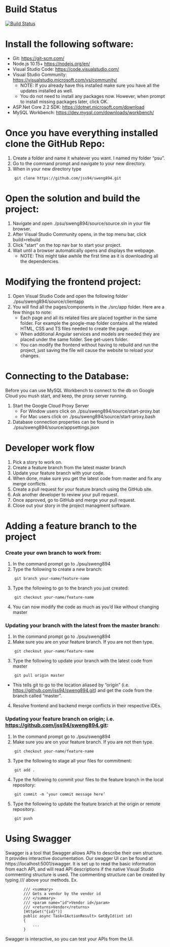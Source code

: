 # Build Status

[![Build Status](https://travis-ci.com/jss94/sweng894.svg?branch=master)](https://travis-ci.com/jss94/sweng894)

# Install the following software:
* Git: https://git-scm.com/
* Node.js 10.15+ https://nodejs.org/en/
* Visual Studio Code: https://code.visualstudio.com/
* Visual Studio Community: https://visualstudio.microsoft.com/vs/community/
    - NOTE: If you already have this installed make sure you have all the updates installed as well.
    - You do not need to install any packages now. However, when prompt to install missing packages later, click OK.
* ASP.Net Core 2.2 SDK: https://dotnet.microsoft.com/download
* MySQL Workbench: https://dev.mysql.com/downloads/workbench/

# Once you have everything installed clone the GitHub Repo:
1. Create a folder and name it whatever you want. I named my folder “psu”.
2. Go to the command prompt and navigate to your new directory.
3. When in your new directory type
```
    git clone https://github.com/jss94/sweng894.git
```

# Open the solution and build the project:
1. Navigate and open ./psu/sweng894/source/source.sln in your file browser.
2. After Visual Studio Community opens, in the top menu bar, click build>rebuild
3. Click "start" on the top nav bar to start your project.
4. Wait until a browser automatically opens and displays the webpage. 
    - NOTE: This might take awhile the first time as it is downloading all the dependencies.

# Modifying the frontend project:
1. Open Visual Studio Code and open the following folder ./psu/sweng894/source/clientapp
2. You will find all the pages/components in the ./src/app folder. Here are a few things to note:
    - Each page and all its related files are placed together in the same folder. For example the google-map folder contains all the related HTML, CSS and TS files needed to create the page. 
    - When additional Angular services and models are needed they are placed under the same folder. See get-users folder.
    - You can modify the frontend without having to rebuild and run the project, just saving the file will cause the website to reload your changes.

# Connecting to the Database:
Before you can use MySQL Workbench to connect to the db on Google Cloud you mush start, and keep, the proxy server running.
1. Start the Google Cloud Proxy Server
    - For Window users click on ./psu/sweng894/source/start-proxy.bat
    - For Mac users click on ./psu/sweng894/source/start-proxy.bash
2. Database connection properties can be found in ./psu/sweng894/source/appsettings.json

# Developer work flow
1. Pick a story to work on. 
2. Create a feature branch from the latest master branch
3. Update your feature branch with your code.
4. When done, make sure you get the latest code from master and fix any merge conflicts.
5. Create a pull request for your feature branch using the GitHub site.
6. Ask another developer to review your pull request.
7. Once approved, go to GitHub and merge your pull request.
8. Close out your story in the project managment software.

# Adding a feature branch to the project

### Create your own branch to work from:
1. In the command prompt go to ./psu/sweng894
2. Type the following to create a new branch:
```
    git branch your-name/feature-name
```
3. Type the following to go to the branch you just created:
```
    git checkout your-name/feature-name
```
4. You can now modify the code as much as you’d like without changing master

### Updating your branch with the latest from the master branch:
1. In the command prompt go to ./psu/sweng894
2. Make sure you are on your feature branch. If you are not then type.
```
    git checkout your-name/feature-name
```
3. Type the following to update your branch with the latest code from master
```
    git pull origin master
```
-  This tells git to go to the location aliased by “origin” (i.e. https://github.com/jss94/sweng894.git) and get the code from the branch called “master”.
4. Resolve frontend and backend merge conflicts in their respective IDEs.

### Updating your feature branch on origin; i.e. https://github.com/jss94/sweng894.git:
1. In the command prompt go to ./psu/sweng894
2. Make sure you are on your feature branch. If you are not then type.
```
    git checkout your-name/feature-name
```
3. Type the following to stage all your files for commitment:
```
    git add .
```
4. Type the following to commit your files to the feature branch in the local repository:
```
    git commit -m ‘your commit message here’
```
5. Type the following to update the feature branch at the origin or remote repository. 
```
    git push
```

# Using Swagger
Swagger is a tool that Swagger allows APIs to describe their own structure. It provides interactive documentation. Our swagger UI can be found at https://localhost:5001/swagger. It is set up to read the basic information from each API, and will read API descriptions if the native Visual Studio commenting structure is used. The commenting structure can be created by typing /// above your methods. 
Ex.
```
        /// <summary>
        /// Gets a vendor by the vendor id
        /// </summary>
        /// <param name="id">Vendor id</param>
        /// <returns>Vendor</returns>
        [HttpGet("{id}")]
        public async Task<IActionResult> GetById(int id)
        {
            ...
        }
 ```
Swagger is interactive, so you can test your APIs from the UI.
